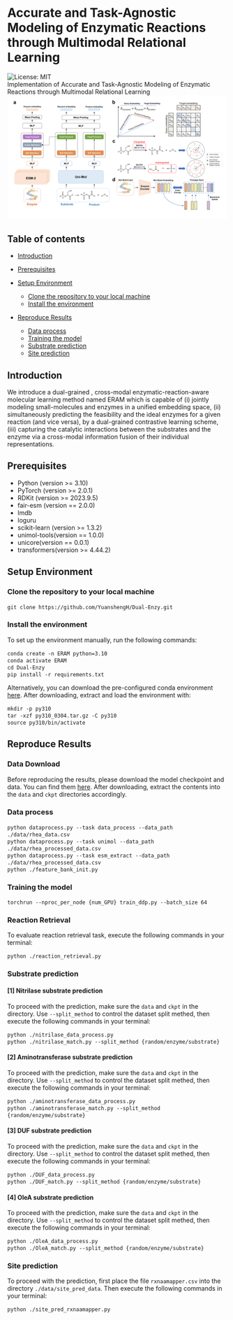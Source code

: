 # Accurate and Task-Agnostic Modeling of Enzymatic Reactions through Multimodal Relational Learning
![License: MIT](https://img.shields.io/badge/License-MIT-yellow.svg) <br>
Implementation of Accurate and Task-Agnostic Modeling of Enzymatic Reactions through Multimodal Relational Learning<br>
![model_overview](./figure/model_overview.png)


## Table of contents

- [Introduction](#introduction)
- [Prerequisites](#prerequisites)
- [Setup Environment](#setup-environment)
  - [Clone the repository to your local machine](#clone-the-repository-to-your-local-machine)
  - [Install the environment](#install-the-environment)

- [Reproduce Results](#reproduce-results)

  - [Data process](#data-process)
  - [Training the model](#training-the-model)
  - [Substrate prediction](#substrate-prediction)
  - [Site prediction](#site-prediction)


## Introduction

We introduce a dual-grained , cross-modal enzymatic-reaction-aware molecular learning method named ERAM which is capable of  (i) jointly modeling small-molecules and enzymes in a unified embedding space, (ii) simultaneously predicting the feasibility and the ideal enzymes for a given reaction (and vice versa), by a dual-grained contrastive learning scheme, (iii) capturing the catalytic interactions between the substrates and the enzyme via a cross-modal information fusion of their individual representations.

## Prerequisites
* Python (version >= 3.10) 
* PyTorch (version >= 2.0.1) 
* RDKit (version >= 2023.9.5)
* fair-esm (version == 2.0.0)
* lmdb 
* loguru 
* scikit-learn (version >= 1.3.2)
* unimol-tools(version == 1.0.0)
* unicore(version == 0.0.1)
* transformers(version >= 4.44.2)

## Setup Environment

### Clone the repository to your local machine

```
git clone https://github.com/YuanshengH/Dual-Enzy.git
```

### Install the environment
To set up the environment manually, run the following commands:
```
conda create -n ERAM python=3.10
conda activate ERAM
cd Dual-Enzy
pip install -r requirements.txt
```

Alternatively, you can download the pre-configured conda environment [here](https://drive.google.com/file/d/1lJmY1akkfrQGpb_ck-P8G0jzHjXcSFJZ/view?usp=sharing "download env"). After downloading, extract and load the environment with:
```
mkdir -p py310
tar -xzf py310_0304.tar.gz -C py310
source py310/bin/activate
```

## Reproduce Results

### Data Download
Before reproducing the results, please download the model checkpoint and data. You can find them [here](https://drive.google.com/file/d/1o-i4cl2u5j6cL5RDbutAeoQTuZxpD6ND/view?usp=sharing "download").  After downloading, extract the contents into the `data` and `ckpt` directories accordingly.

### Data process

```
python dataprocess.py --task data_process --data_path ./data/rhea_data.csv
python dataprocess.py --task unimol --data_path ./data/rhea_processed_data.csv
python dataprocess.py --task esm_extract --data_path ./data/rhea_processed_data.csv
python ./feature_bank_init.py
```

### Training the model
```
torchrun --nproc_per_node {num_GPU} train_ddp.py --batch_size 64
``` 

### Reaction Retrieval
To evaluate reaction retrieval task, execute the following commands in your terminal:
```
python ./reaction_retrieval.py
```

### Substrate prediction
#### [1] Nitrilase substrate prediction
To proceed with the prediction, make sure the `data` and `ckpt` in the directory. Use `--split_method` to control the dataset split methed, then execute the following commands in your terminal:
```
python ./nitrilase_data_process.py
python ./nitrilase_match.py --split_method {random/enzyme/substrate}
```

#### [2] Aminotransferase substrate prediction
To proceed with the prediction, make sure the `data` and `ckpt` in the directory. Use `--split_method` to control the dataset split methed, then execute the following commands in your terminal:
```
python ./aminotransferase_data_process.py
python ./aminotransferase_match.py --split_method {random/enzyme/substrate}
```

#### [3] DUF substrate prediction
To proceed with the prediction, make sure the `data` and `ckpt` in the directory. Use `--split_method` to control the dataset split methed, then execute the following commands in your terminal:
```
python ./DUF_data_process.py
python ./DUF_match.py --split_method {random/enzyme/substrate}
```

#### [4] OleA substrate prediction
To proceed with the prediction, make sure the `data` and `ckpt` in the directory. Use `--split_method` to control the dataset split methed, then execute the following commands in your terminal:
```
python ./OleA_data_process.py
python ./OleA_match.py --split_method {random/enzyme/substrate}
```

### Site prediction
To proceed with the prediction, first place the file `rxnaamapper.csv` into the directory `./data/site_pred_data`. Then execute the following commands in your terminal:
```
python ./site_pred_rxnaamapper.py
```